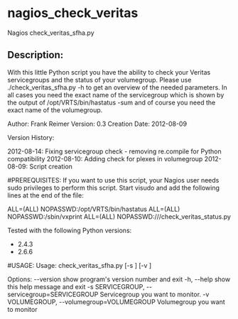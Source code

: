 # nagios_check_veritas
Nagios check_veritas_sfha.py

Description:
------------
With this little Python script you have the ability to check your Veritas servicegroups and
the status of your volumegroup. Please use ./check_veritas_sfha.py -h to get an overview of
the needed parameters. 
In all cases you need the exact name of the servicegroup which is shown by the output of 
/opt/VRTS/bin/hastatus -sum and of course you need the exact name of the volumegroup.


Author:               Frank Reimer
Version:              0.3
Creation Date:        2012-08-09

Version History:

2012-08-14: Fixing servicegroup check - removing re.compile for Python compatibility
2012-08-10: Adding check for plexes in volumegroup
2012-08-09: Script creation

#PREREQUISITES:
If you want to use this script, your Nagios user needs sudo privileges to perform this script.
Start visudo and add the following lines at the end of the file:

<nagiosuser> ALL=(ALL) NOPASSWD:/opt/VRTS/bin/hastatus
<nagiosuser> ALL=(ALL) NOPASSWD:/sbin/vxprint
<nagiosuser> ALL=(ALL) NOPASSWD:/<path>/<to>/check_veritas_status.py

Tested with the following Python versions:
- 2.4.3
- 2.6.6

#USAGE:
Usage: check_veritas_sfha.py [-s <SERVICEGROUP>] [-v <VOLUMEGROUP>]

Options:
  --version             show program's version number and exit
  -h, --help            show this help message and exit
  -s SERVICEGROUP, --servicegroup=SERVICEGROUP
                        Servicegroup you want to monitor.
  -v VOLUMEGROUP, --volumegroup=VOLUMEGROUP
                        Volumegroup you want to monitor
